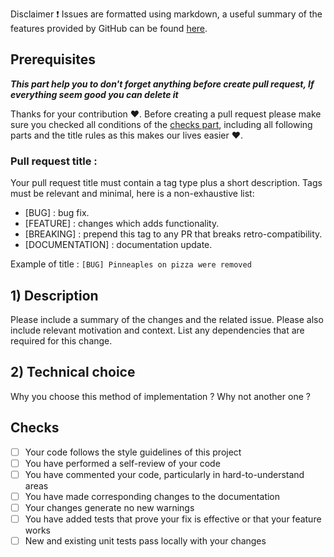 Disclaimer :exclamation: Issues are formatted using markdown, a useful summary of the features provided by GitHub can be
found [here](https://guides.github.com/pdfs/markdown-cheatsheet-online.pdf).

## Prerequisites

***This part help you to don't forget anything before create pull request, If everything seem good you can delete it***

Thanks for your contribution :heart:. Before creating a pull request please make sure you checked all conditions of
the [checks part](#Checks), including all following parts and the title rules as this makes our lives easier :heart:.

### Pull request title :

Your pull request title must contain a tag type plus a short description. Tags must be relevant and minimal, here is a
non-exhaustive list:

- [BUG] : bug fix.
- [FEATURE] : changes which adds functionality.
- [BREAKING] : prepend this tag to any PR that breaks retro-compatibility.
- [DOCUMENTATION] : documentation update.

Example of title : `[BUG] Pinneaples on pizza were removed`

## 1) Description

Please include a summary of the changes and the related issue. Please also include relevant motivation and context. List
any dependencies that are required for this change.

## 2) Technical choice

Why you choose this method of implementation ? Why not another one ?

## Checks

- [ ] Your code follows the style guidelines of this project
- [ ] You have performed a self-review of your code
- [ ] You have commented your code, particularly in hard-to-understand areas
- [ ] You have made corresponding changes to the documentation
- [ ] Your changes generate no new warnings
- [ ] You have added tests that prove your fix is effective or that your feature works
- [ ] New and existing unit tests pass locally with your changes